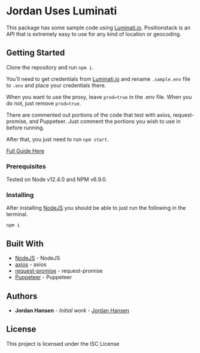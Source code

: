 # Jordan Uses Luminati

This package has some sample code using [Luminati.io](https://luminati.io/?affiliate=ref_5f240848c7669177abf8ef2a). Positionstack is an API that is extremely easy to use for any kind of location or geocoding.

## Getting Started

Clone the repository and run `npm i`. 

You'll need to get credentials from [Luminati.io](https://luminati.io/?affiliate=ref_5f240848c7669177abf8ef2a) and rename `.sample.env` file to `.env` and place your credentials there.

When you want to use the proxy, leave `prod=true` in the .env file. When you do not, just remove `prod=true`.

There are commented out portions of the code that test with axios, request-promise, and Puppeteer. Just comment the portions you wish to use in before running.

After that, you just need to run `npm start`.

[Full Guide Here](https://javascriptwebscrapingguy.com/jordan-uses-luminati/)

### Prerequisites

Tested on Node v12.4.0 and NPM v6.9.0.

### Installing

After installing [NodeJS](https://nodejs.org/en/) you should be able to just run the following in the terminal.

```
npm i
```

## Built With

* [NodeJS](https://nodejs.org/en/) - NodeJS
* [axios](https://github.com/axios/axios) - axios
* [request-promise](https://github.com/request/request-promise) - request-promise
* [Puppeteer](https://github.com/puppeteer/puppeteer) - Puppeteer


## Authors

* **Jordan Hansen** - *Initial work* - [Jordan Hansen](https://github.com/aarmora)


## License

This project is licensed under the ISC License

